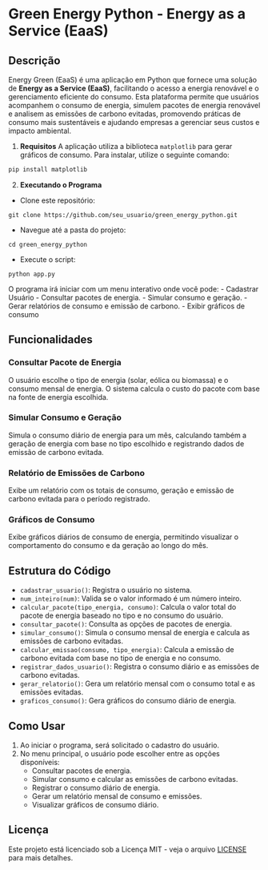 # Green Energy Python - Energy as a Service (EaaS)

## Descrição
Energy Green (EaaS) é uma aplicação em Python que fornece uma solução de **Energy as a Service (EaaS)**, facilitando o acesso a energia renovável e o gerenciamento eficiente do consumo. Esta plataforma permite que usuários acompanhem o consumo de energia, simulem pacotes de energia renovável e analisem as emissões de carbono evitadas, promovendo práticas de consumo mais sustentáveis e ajudando empresas a gerenciar seus custos e impacto ambiental.

1. **Requisitos**
A aplicação utiliza a biblioteca `matplotlib` para gerar gráficos de consumo. Para instalar, utilize o seguinte comando:

```bash
pip install matplotlib
```

2. **Executando o Programa**

- Clone este repositório:
```
git clone https://github.com/seu_usuario/green_energy_python.git
```

- Navegue até a pasta do projeto:
```
cd green_energy_python
```

- Execute o script:
```
python app.py
```

O programa irá iniciar com um menu interativo onde você pode:
    - Cadastrar Usuário
    - Consultar pacotes de energia.
    - Simular consumo e geração.
    - Gerar relatórios de consumo e emissão de carbono.
    - Exibir gráficos de consumo

## Funcionalidades

### Consultar Pacote de Energia
O usuário escolhe o tipo de energia (solar, eólica ou biomassa) e o consumo mensal de energia. O sistema calcula o custo do pacote com base na fonte de energia escolhida.

### Simular Consumo e Geração
Simula o consumo diário de energia para um mês, calculando também a geração de energia com base no tipo escolhido e registrando dados de emissão de carbono evitada.

### Relatório de Emissões de Carbono
Exibe um relatório com os totais de consumo, geração e emissão de carbono evitada para o período registrado.

### Gráficos de Consumo
Exibe gráficos diários de consumo de energia, permitindo visualizar o comportamento do consumo e da geração ao longo do mês.

## Estrutura do Código
- `cadastrar_usuario()`: Registra o usuário no sistema.
- `num_inteiro(num)`: Valida se o valor informado é um número inteiro.
- `calcular_pacote(tipo_energia, consumo)`: Calcula o valor total do pacote de energia baseado no tipo e no consumo do usuário.
- `consultar_pacote()`: Consulta as opções de pacotes de energia.
- `simular_consumo()`: Simula o consumo mensal de energia e calcula as emissões de carbono evitadas.
- `calcular_emissao(consumo, tipo_energia)`: Calcula a emissão de carbono evitada com base no tipo de energia e no consumo.
- `registrar_dados_usuario()`: Registra o consumo diário e as emissões de carbono evitadas.
- `gerar_relatorio()`: Gera um relatório mensal com o consumo total e as emissões evitadas.
- `graficos_consumo()`: Gera gráficos do consumo diário de energia.

## Como Usar
1. Ao iniciar o programa, será solicitado o cadastro do usuário.
2. No menu principal, o usuário pode escolher entre as opções disponíveis:
    - Consultar pacotes de energia.
    - Simular consumo e calcular as emissões de carbono evitadas.
    - Registrar o consumo diário de energia.
    - Gerar um relatório mensal de consumo e emissões.
    - Visualizar gráficos de consumo diário.

## Licença
Este projeto está licenciado sob a Licença MIT - veja o arquivo [LICENSE](LICENSE) para mais detalhes.

